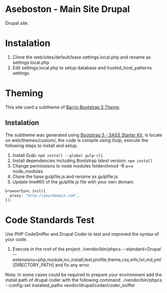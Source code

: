 # Aseboston - Main Site Drupal

Drupal site.

# Instalation

1. Clone the web/sites/default/base.settings.local.php and rename as settings.local.php
2. Edit settings.local.php to setup database and trusted_host_patterns settings.

# Theming

This site used a subtheme of [Barrio Bootstrap 5 Theme](https://www.drupal.org/project/bootstrap_barrio).

## Instalation

The subtheme was generated using [Bootstrap 5 - SASS Starter Kit](https://www.drupal.org/docs/contributed-themes/bootstrap-4-sass-barrio-starter-kit/installation), is locate on web/themes/custom/, the code is compile using Gulp, execute the following steps to install and setup.

 1. Install Gulp: `npm install --global gulp-cli`
 2. Install dependencies including Bootstrap latest version: `npm install`
 3. Change permissions to node modules folderchmod -R u+x node_modules
 4. Clone the base.gulpfile.js and rename as gulpfile.js
 5. Update line#60 of the gulpfile.js file with your own domain.

```php
browserSync.init({
  proxy: "http://yourdomain.com",
});
```

# Code Standards Test

Use PHP CodeSniffer and Drupal Coder to test and improved the syntax of your code.

1. Execute in the root of the project ./vendor/bin/phpcs --standard=Drupal --extensions=php,module,inc,install,test,profile,theme,css,info,txt,md,yml [DIRECTORY_PATH] and fix any error.

Nota: In some cases could be required to prepare your environment add the install path of drupal coder with the following command: ./vendor/bin/phpcs --config-set installed_paths vendor/drupal/coder/coder_sniffer
